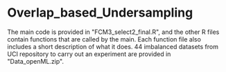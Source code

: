 # Overlap_based_Undersampling
The main code is provided in "FCM3_select2_final.R", and the other R files contain functions that are called by the main.
Each function file also includes a short description of what it does. 
44 imbalanced datasets from UCI repository to carry out an experiment are provided in "Data_openML.zip".
